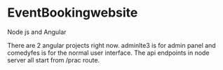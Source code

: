# EventBookingwebsite
Node js and Angular

There are 2 angular projects right now. adminlte3 is for admin panel and comedyfes is for the normal user interface.
The api endpoints in node server all start from /prac route.
